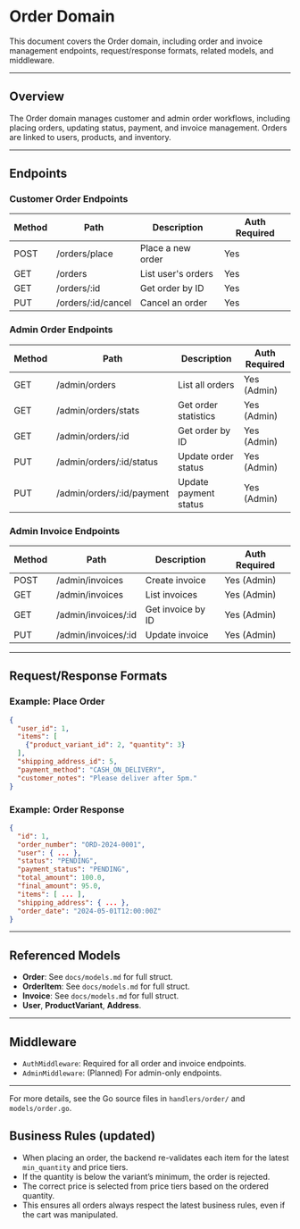 # Order Domain

This document covers the Order domain, including order and invoice management endpoints, request/response formats, related models, and middleware.

---

## Overview

The Order domain manages customer and admin order workflows, including placing orders, updating status, payment, and invoice management. Orders are linked to users, products, and inventory.

---

## Endpoints

### Customer Order Endpoints

| Method | Path                | Description                | Auth Required |
|--------|---------------------|----------------------------|--------------|
| POST   | /orders/place       | Place a new order          | Yes          |
| GET    | /orders             | List user's orders         | Yes          |
| GET    | /orders/:id         | Get order by ID            | Yes          |
| PUT    | /orders/:id/cancel  | Cancel an order            | Yes          |

### Admin Order Endpoints

| Method | Path                      | Description                | Auth Required |
|--------|---------------------------|----------------------------|--------------|
| GET    | /admin/orders             | List all orders            | Yes (Admin)  |
| GET    | /admin/orders/stats       | Get order statistics       | Yes (Admin)  |
| GET    | /admin/orders/:id         | Get order by ID            | Yes (Admin)  |
| PUT    | /admin/orders/:id/status  | Update order status        | Yes (Admin)  |
| PUT    | /admin/orders/:id/payment | Update payment status      | Yes (Admin)  |

### Admin Invoice Endpoints

| Method | Path                      | Description                | Auth Required |
|--------|---------------------------|----------------------------|--------------|
| POST   | /admin/invoices           | Create invoice             | Yes (Admin)  |
| GET    | /admin/invoices           | List invoices              | Yes (Admin)  |
| GET    | /admin/invoices/:id       | Get invoice by ID          | Yes (Admin)  |
| PUT    | /admin/invoices/:id       | Update invoice             | Yes (Admin)  |

---

## Request/Response Formats

### Example: Place Order

```json
{
  "user_id": 1,
  "items": [
    {"product_variant_id": 2, "quantity": 3}
  ],
  "shipping_address_id": 5,
  "payment_method": "CASH_ON_DELIVERY",
  "customer_notes": "Please deliver after 5pm."
}
```

### Example: Order Response

```json
{
  "id": 1,
  "order_number": "ORD-2024-0001",
  "user": { ... },
  "status": "PENDING",
  "payment_status": "PENDING",
  "total_amount": 100.0,
  "final_amount": 95.0,
  "items": [ ... ],
  "shipping_address": { ... },
  "order_date": "2024-05-01T12:00:00Z"
}
```

---

## Referenced Models

- **Order**: See `docs/models.md` for full struct.
- **OrderItem**: See `docs/models.md` for full struct.
- **Invoice**: See `docs/models.md` for full struct.
- **User**, **ProductVariant**, **Address**.

---

## Middleware

- `AuthMiddleware`: Required for all order and invoice endpoints.
- `AdminMiddleware`: (Planned) For admin-only endpoints.

---

For more details, see the Go source files in `handlers/order/` and `models/order.go`. 

## Business Rules (updated)

- When placing an order, the backend re-validates each item for the latest `min_quantity` and price tiers.
- If the quantity is below the variant’s minimum, the order is rejected.
- The correct price is selected from price tiers based on the ordered quantity.
- This ensures all orders always respect the latest business rules, even if the cart was manipulated. 